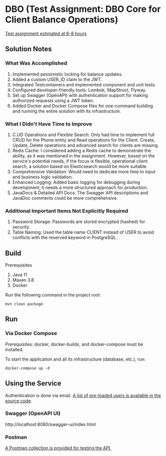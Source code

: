 # DBO (Test Assignment: DBO Core for Client Balance Operations)

[Test assignment estimated at 6-8 hours](Task.pdf)

## Solution Notes

### What Was Accomplished

1) Implemented pessimistic locking for balance updates.
2) Added a custom USER_ID claim to the JWT.
3) Integrated Testcontainers and implemented component and unit tests.
4) Configured developer-friendly tools: Lombok, MapStruct, Flyway.
5) Set up Swagger (OpenAPI) with authentication support for making authorized requests using a JWT token.
6) Added Docker and Docker Compose files for one-command building and running the entire solution with its infrastructure.

### What I Didn't Have Time to Improve

1) C.UD Operations and Flexible Search: Only had time to implement full CRUD for the Phone entity and Read operations for the Client. Create, Update, Delete operations and advanced search for clients are missing.
2) Redis Cache: I considered adding a Redis cache to demonstrate the ability, as it was mentioned in the assignment. However, based on the service's potential needs, if the focus is flexible, operational client search, a solution based on Elasticsearch would be more suitable.
3) Comprehensive Validation: Would need to dedicate more time to input and business logic validation.
4) Enhanced Logging: Added basic logging for debugging during development; it needs a more structured approach for production.
5) JavaDocs & Detailed API Docs: The Swagger API descriptions and JavaDoc comments could be more comprehensive.

### Additional Important Items Not Explicitly Required

1) Password Storage: Passwords are stored encrypted (hashed) for security.
2) Table Naming: Used the table name CLIENT instead of USER to avoid conflicts with the reserved keyword in PostgreSQL.

## Build

Prerequisites

1) Java 11
2) Maven 3.8
3) Docker

Run the following command in the project root:
```
mvn clean package
```

## Run

### Via Docker Compose

Prerequisites: docker, docker-buildx, and docker-compose must be installed.

To start the application and all its infrastructure (database, etc.), run:

`docker-compose up -d`

## Using the Service

Authentication is done via email. [A list of pre-loaded users is available in the source code](src/main/resources/db/migration/V2__init_data.sql).

### Swagger (OpenAPI UI)

http://localhost:8080/swagger-ui/index.html

### Postman

[A Postman collection is provided for testing the API.](task_dbo.postman_collection.json)

